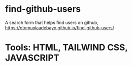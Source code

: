 # find-github-users 
A search form that helps find users on github, https://otomuolaadebayo.github.io/find-github-users/
# Tools: HTML, TAILWIND CSS, JAVASCRIPT
